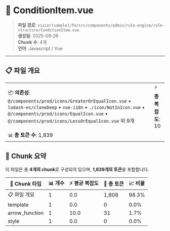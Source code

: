 # 📄 ConditionItem.vue

> **파일 경로**: `vizier(sample)/fe/src/components/admin/rule-engine/rule-structure/ConditionItem.vue`  
> **생성일**: 2025-09-26  
> **Chunk 수**: 4개  
> **언어**: Javascript / Vue
---





## 📋 파일 개요

| | |
|--|--|
| 📦 **의존성**: `@/components/prod/icons/GreaterOrEqualIcon.vue` • `lodash-es/cloneDeep` • `vue-i18n` • `./icon/NotInIcon.vue` • `@/components/prod/icons/EqualIcon.vue` • `@/components/prod/icons/LessOrEqualIcon.vue` 외 9개 | ⚡ **총 복잡도**: 10 |
| 📊 **총 토큰 수**: 1,839 |  |






## 🧩 Chunk 요약

이 파일은 총 **4개의 chunk**로 구성되어 있으며, **1,839개의 토큰**을 포함합니다.

| 🧩 Chunk 타입 | 📊 개수 | ⚡ 평균 복잡도 | 📝 총 토큰 | 📈 비율 |
|---------------|--------|-------------|----------|--------|
| 📋 파일 개요 | 1 | 0.0 | 1,808 | 98.3% |
| template | 1 | 0.0 | 0 | 0.0% |
| arrow_function | 1 | 10.0 | 31 | 1.7% |
| style | 1 | 0.0 | 0 | 0.0% |

